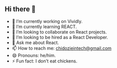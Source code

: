 ## Hi there 👋

- 🔭 I’m currently working on Vividly.
- 🌱 I’m currently learning REACT.
- 👯 I’m looking to collaborate on React projects.
- 🤔 I’m looking to be hired as a React Developer.
- 💬 Ask me about React. 
- 📫 How to reach me: chidozieintech@gmail.com
- 😄 Pronouns: he/him.
- ⚡ Fun fact: I don't eat chickens.
